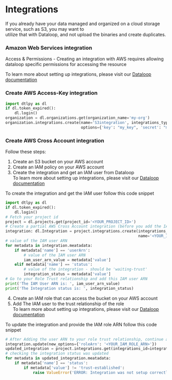 # Integrations  
  
If you already have your data managed and organized on a cloud storage service, such as S3, you may want to  
utilize that with Dataloop, and not upload the binaries and create duplicates.  
  
### Amazon Web Services integration  
  
Access & Permissions - Creating an integration with AWS requires allowing dataloop specific permissions for accessing the resource  
  
To learn more about setting up integrations, please visit our [Dataloop documentation](https://dataloop.ai/docs/aws-cross-account-integration)  
  
  
### Create AWS Access-Key integration  

```python
import dtlpy as dl
if dl.token_expired():
    dl.login()
organization = dl.organizations.get(organization_name='my-org')
organization.integrations.create(name='S3integration', integrations_type=dl.ExternalStorage.S3,
                                 options={'key': "my_key", 'secret': "my_secret"})
```
### Create AWS Cross Account integration  
  
Follow these steps:  
1. Create an S3 bucket on your AWS account  
2. Create an IAM policy on your AWS account  
3. Create the integration and get an IAM user from Dataloop  
To learn more about setting up integrations, please visit our [Dataloop documentation](https://dataloop.ai/docs/aws-cross-account-integration)  
  
To create the integration and get the IAM user follow this code snippet  

```python
import dtlpy as dl
if dl.token_expired():
    dl.login()
# Fetch your project id
project = dl.projects.get(project_id='<YOUR_PROJECT_ID>')
# Create a partial AWS Cross Account integration (before you add the IAM user to the Trust relationship of the role)
integration: dl.Integration = project.integrations.create(integrations_type=dl.IntegrationType.AWS_CROSS_ACCOUNT,
                                                          name='<YOUR_INTEGRATION_NAME>', option={})
# value of the IAM user ARN
for metadata in integration.meatadata:
    if metadata['name'] == 'userArn':
        # value of the IAM user ARN
        iam_user_arn_value = metadata['value']
    elif metadata['name'] == 'status':
        # value of the integration - should be 'waiting-trust'
        integration_status = metadata['value']
# Go to your Role Trust relationship and add this IAM user ARN
print('The IAM User ARN is: ', iam_user_arn_value)
print('The Integration status is: ', integration_status)
```
  
4. Create an IAM role that can access the bucket on your AWS account  
5. Add The IAM user to the trust relationship of the role  
To learn more about setting up integrations, please visit our [Dataloop documentation](https://dataloop.ai/docs/aws-cross-account-integration)  
  
To update the integration and provide the IAM role ARN follow this code snippet  

```python
# After Adding the user ARN to your role trust relationship, continue and update the integration
integration.update(new_options={'roleArn': '<YOUR_IAMֹֹֹֹֹ_ROLE_ֹֹARN>'})
updated_integration = project.integrations.get(integrations_id=integration.id)
# checking the integration status was updated
for metadata in updated_integration.meatadata:
    if metadata['name'] == 'status':
        if metadata['value'] != 'trust-established':
            raise ValueError('ERROR: Integration was not setup correctly - please check the trust relationship in your IAM Role')
```
